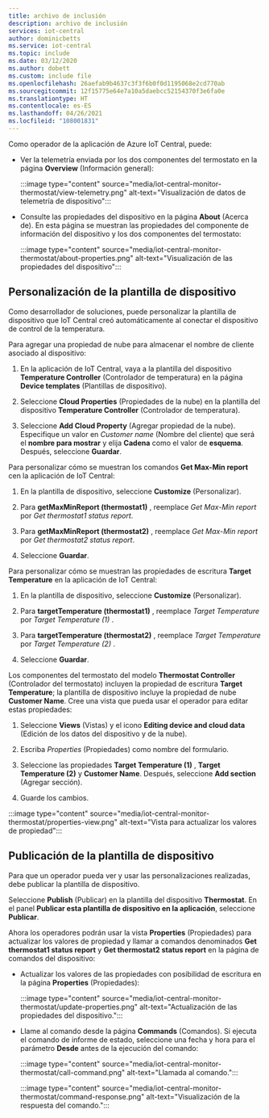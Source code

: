 ```yaml
---
title: archivo de inclusión
description: archivo de inclusión
services: iot-central
author: dominicbetts
ms.service: iot-central
ms.topic: include
ms.date: 03/12/2020
ms.author: dobett
ms.custom: include file
ms.openlocfilehash: 26aefab9b4637c3f3f6b0f0d1195068e2cd770ab
ms.sourcegitcommit: 12f15775e64e7a10a5daebcc52154370f3e6fa0e
ms.translationtype: HT
ms.contentlocale: es-ES
ms.lasthandoff: 04/26/2021
ms.locfileid: "108001831"
---
```

<!-- All needs updating -->
Como operador de la aplicación de Azure IoT Central, puede:

* Ver la telemetría enviada por los dos componentes del termostato en la página **Overview** (Información general):

    :::image type="content" source="media/iot-central-monitor-thermostat/view-telemetry.png" alt-text="Visualización de datos de telemetría de dispositivo":::

* Consulte las propiedades del dispositivo en la página **About** (Acerca de). En esta página se muestran las propiedades del componente de información del dispositivo y los dos componentes del termostato:

    :::image type="content" source="media/iot-central-monitor-thermostat/about-properties.png" alt-text="Visualización de las propiedades del dispositivo":::

## <a name="customize-the-device-template"></a>Personalización de la plantilla de dispositivo

Como desarrollador de soluciones, puede personalizar la plantilla de dispositivo que IoT Central creó automáticamente al conectar el dispositivo de control de la temperatura.

Para agregar una propiedad de nube para almacenar el nombre de cliente asociado al dispositivo:

1. En la aplicación de IoT Central, vaya a la plantilla del dispositivo **Temperature Controller** (Controlador de temperatura) en la página **Device templates** (Plantillas de dispositivo).

1. Seleccione **Cloud Properties** (Propiedades de la nube) en la plantilla del dispositivo **Temperature Controller** (Controlador de temperatura).

1. Seleccione **Add Cloud Property** (Agregar propiedad de la nube). Especifique un valor en *Customer name* (Nombre del cliente) que será el **nombre para mostrar** y elija **Cadena** como el valor de **esquema**. Después, seleccione **Guardar**.

Para personalizar cómo se muestran los comandos **Get Max-Min report** cen la aplicación de IoT Central:

1. En la plantilla de dispositivo, seleccione **Customize** (Personalizar).

1. Para **getMaxMinReport (thermostat1)** , reemplace *Get Max-Min report* por *Get thermostat1 status report*.

1. Para **getMaxMinReport (thermostat2)** , reemplace *Get Max-Min report* por *Get thermostat2 status report*.

1. Seleccione **Guardar**.

Para personalizar cómo se muestran las propiedades de escritura **Target Temperature** en la aplicación de IoT Central:

1. En la plantilla de dispositivo, seleccione **Customize** (Personalizar).

1. Para **targetTemperature (thermostat1)** , reemplace *Target Temperature* por *Target Temperature (1)* .

1. Para **targetTemperature (thermostat2)** , reemplace *Target Temperature* por *Target Temperature (2)* .

1. Seleccione **Guardar**.

Los componentes del termostato del modelo **Thermostat Controller** (Controlador del termostato) incluyen la propiedad de escritura **Target Temperature**; la plantilla de dispositivo incluye la propiedad de nube **Customer Name**. Cree una vista que pueda usar el operador para editar estas propiedades:

1. Seleccione **Views** (Vistas) y el icono **Editing device and cloud data** (Edición de los datos del dispositivo y de la nube).

1. Escriba _Properties_ (Propiedades) como nombre del formulario.

1. Seleccione las propiedades **Target Temperature (1)** , **Target Temperature (2)** y **Customer Name**. Después, seleccione **Add section** (Agregar sección).

1. Guarde los cambios.

:::image type="content" source="media/iot-central-monitor-thermostat/properties-view.png" alt-text="Vista para actualizar los valores de propiedad":::

## <a name="publish-the-device-template"></a>Publicación de la plantilla de dispositivo

Para que un operador pueda ver y usar las personalizaciones realizadas, debe publicar la plantilla de dispositivo.

Seleccione **Publish** (Publicar) en la plantilla del dispositivo **Thermostat**. En el panel **Publicar esta plantilla de dispositivo en la aplicación**, seleccione **Publicar**.

Ahora los operadores podrán usar la vista **Properties** (Propiedades) para actualizar los valores de propiedad y llamar a comandos denominados **Get thermostat1 status report** y **Get thermostat2 status report** en la página de comandos del dispositivo:

* Actualizar los valores de las propiedades con posibilidad de escritura en la página **Properties** (Propiedades):

    :::image type="content" source="media/iot-central-monitor-thermostat/update-properties.png" alt-text="Actualización de las propiedades del dispositivo.":::

* Llame al comando desde la página **Commands** (Comandos). Si ejecuta el comando de informe de estado, seleccione una fecha y hora para el parámetro **Desde** antes de la ejecución del comando:

    :::image type="content" source="media/iot-central-monitor-thermostat/call-command.png" alt-text="Llamada al comando.":::

    :::image type="content" source="media/iot-central-monitor-thermostat/command-response.png" alt-text="Visualización de la respuesta del comando.":::
